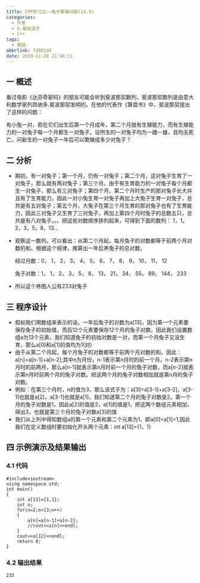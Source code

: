 ```yaml
---
title: CPP学习之——兔子繁殖问题(14.9)
categories:
  - 开发
  - A-基础语言
  - C++
tags:
  - 数组
abbrlink: f2881dd
date: 2019-11-28 21:48:11
---
```

## 一 概述

看过电影《达芬奇密码》的朋友可能会听到斐波那契数列，斐波那契数列是由意大利数学家列昂纳多.斐波那契发明的。在他的代表作《算盘书》中，斐波那契提出了这样的问题：   

有小兔一对，若在它们出生后第一个月成年，第二个月就有生殖能力，而有生殖能力的一对兔子每一个月都生一对兔子。设所生的一对兔子均为一雌一雄，且均无死亡。问新生的一对兔子一年后可以繁殖成多少对兔子？  

<!--more-->

## 二  分析

* 期初，有一对兔子；第一个月，仍有一对兔子；第二个月，这对兔子生育了一对兔子，那么就有两对兔子；第三个月，由于有生育能力的一对兔子每个月都生一对兔子，那么有三对兔子；第四个月，第二个月时生产的那对兔子长大并且有了生育能力，因此一对小兔生育一对兔子再加上大兔子生育一对兔子，总共是有五对兔子；第五个月，大兔子在第三个月生育的那对兔子也有了生育能力，因此三对兔子又生育了三对兔子，再加上第四个月时兔子的总数五只，总共是有八对兔子。。。把这些对数顺序排列起来，可得到下面的数列：  1，1，2，3，5，8，13...

* 观察这一数列，可以看出：从第二个月起，每月兔子的对数都等于前两个月对数的和。根据这个规律，推算出一年后养兔子的总对数。

  

  经过月数：0，	1，	2，	3，	4，	5，	6，	7，	8，	9，	10，	11，	12  

  兔子对数：1，	1，	2，	3，	5，	8，	13， 21，  34，  55，   89，   144，  233

* 所以这个养图人公有233对兔子

## 三 程序设计

* 假如我们用数组来表示的话，一年后兔子的对数为a[13]，因为第一个元素要保存兔子的初始值，而后12个元素要保存12个月的兔子对数，因此我们设置数组a为13个元素，我们知道兔子的初始对数是一对，而第一个月兔子又没生育，那么a[0]和a[1]的值均为1(对)
* 由于从第二个月起，每个月兔子的对数都等于前两个月对数的和。因此：a[n]=a[n-1]+a[n-2];其中n为月份，n-1表示第n月时的前一个月，n-2表示第n月时的前两月，那么a[n-1]就表示第n月时前一个月的兔子对数，而a[n-2]就表示第n月时前两个月的兔子对数。把这两个月的兔子对数相加就是第n月的兔子对数。
* 例如：在第三个月时，n的值为3，那么该式子为：a[3]=a[3-1]+a[3-2]，a[3-1]也就是a[2]，a[3-1]也就是a[1]，我们知道第二个月的兔子对数是2，第一个月的兔子对数是1，因此a[2]的值是2，a[1]的值是1，把这两个数组元素相加，得出3，也就是第三个月的兔子对数a[3]的值
* 我们从上列中得知数组a的第一个元素和第二个元素为1，即a[0]=a[1]=1,因此我们在定义数组时要初始化开头两个元素：int a[13]={1，1}

## 四 示例演示及结果输出

### 4.1 代码

```
#include<iostream>
using namespace std;
int main()
{
	int a[13]={1,1};
	int n;
	for(n=2;n<13;n++)
	{
		a[n]=a[n-1]+a[n-2];
		//cout<<a[n]<<endl;
	}
	cout<<a[12]<<endl;
	return 0;
}
```

### 4.2 输出结果

```
233
```